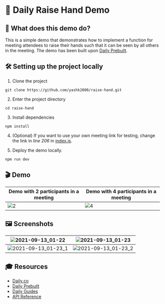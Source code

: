 # 🙋 Daily Raise Hand Demo

## 🤔 What does this demo do?

This is a simple demo that demonstrates how to implement a function for meeting attendees to raise their hands such that it can be seen by all others in the meeting. The demo has been built upon [Daily Prebuilt](https://github.com/daily-demos/prebuilt-ui/tree/main).

## 🛠 Setting up the project locally 

1. Clone the project

`git clone https://github.com/yashk2000/raise-hand.git`

2. Enter the project directory

`cd raise-hand`

3. Install dependencies

`npm install`

4. (Optional) If you want to use your own meeting link for testing, change the link in *line 206* in [index.js](https://github.com/yashk2000/raise-hand/blob/main/index.js).

5. Deploy the demo locally. 

`npm run dev`

## 🎬 Demo

| Demo with 2 participants in a meeting | Demo with 4 participants in a meeting |
|----|----|
| ![2](https://user-images.githubusercontent.com/41234408/133001186-a010c988-d601-4225-b2ee-0824b7a5ae4d.gif) | ![4](https://user-images.githubusercontent.com/41234408/133001189-e936b727-31fb-4635-985b-22eb0a5761b3.gif) |

## 🖼 Screenshots

| ![2021-09-13_01-22](https://user-images.githubusercontent.com/41234408/133001002-cb0c5117-9689-4b35-9019-aa170913c81f.png) | ![2021-09-13_01-23](https://user-images.githubusercontent.com/41234408/133001004-3f609f0a-ebad-4e03-aff7-4d1ab64cd11d.png) |
|----|----|
| ![2021-09-13_01-23_1](https://user-images.githubusercontent.com/41234408/133001038-b5aed461-c7b5-4c2c-9649-7a6582bec090.png) | ![2021-09-13_01-23_2](https://user-images.githubusercontent.com/41234408/133001039-e3ea976a-1cad-4b00-abce-05228523766d.png) |

## 🎓 Resources

- [Daily.co](http://daily.co/)
- [Daily Prebuilt](https://github.com/daily-demos/prebuilt-ui/tree/main)
- [Daily Guides](https://docs.daily.co/guides)
- [API Reference](https://docs.daily.co/reference)
